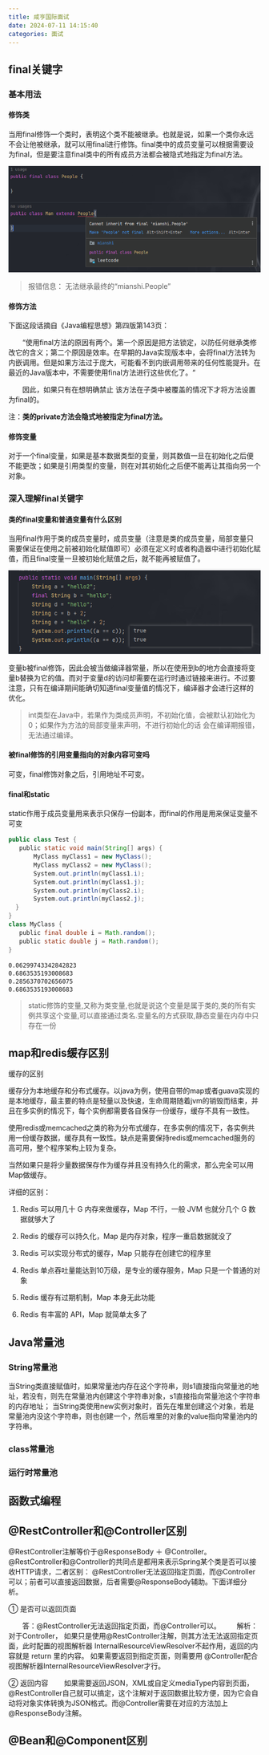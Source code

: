 ```yaml
---
title: 咸亨国际面试
date: 2024-07-11 14:15:40
categories: 面试
---
```

## final关键字

### 基本用法

#### 修饰类

当用final修饰一个类时，表明这个类不能被继承。也就是说，如果一个类你永远不会让他被继承，就可以用final进行修饰。final类中的成员变量可以根据需要设为final，但是要注意final类中的所有成员方法都会被隐式地指定为final方法。

![](../images/final类无法继承.png)

> 报错信息： 无法继承最终的“mianshi.People”

#### 修饰方法

下面这段话摘自《Java编程思想》第四版第143页：

　　“使用final方法的原因有两个。第一个原因是把方法锁定，以防任何继承类修改它的含义；第二个原因是效率。在早期的Java实现版本中，会将final方法转为内嵌调用。但是如果方法过于庞大，可能看不到内嵌调用带来的任何性能提升。在最近的Java版本中，不需要使用final方法进行这些优化了。“

　　因此，如果只有在想明确禁止 该方法在子类中被覆盖的情况下才将方法设置为final的。

注：**类的private方法会隐式地被指定为final方法。**

#### 修饰变量

对于一个final变量，如果是基本数据类型的变量，则其数值一旦在初始化之后便不能更改；如果是引用类型的变量，则在对其初始化之后便不能再让其指向另一个对象。

### 深入理解final关键字

#### 类的final变量和普通变量有什么区别

当用final作用于类的成员变量时，成员变量（注意是类的成员变量，局部变量只需要保证在使用之前被初始化赋值即可）必须在定义时或者构造器中进行初始化赋值，而且final变量一旦被初始化赋值之后，就不能再被赋值了。

![](../images/final变量无法修改.png)

变量b被final修饰，因此会被当做编译器常量，所以在使用到b的地方会直接将变量b替换为它的值。而对于变量d的访问却需要在运行时通过链接来进行。不过要注意，只有在编译期间能确切知道final变量值的情况下，编译器才会进行这样的优化。

> int类型在Java中，若果作为类成员声明，不初始化值，会被默认初始化为0；如果作为方法的局部变量来声明，不进行初始化的话 会在编译期报错，无法通过编译。

#### 被final修饰的引用变量指向的对象内容可变吗

可变，final修饰对象之后，引用地址不可变。

#### final和static

static作用于成员变量用来表示只保存一份副本，而final的作用是用来保证变量不可变

```java
public class Test {
   public static void main(String[] args) {
       MyClass myClass1 = new MyClass();
       MyClass myClass2 = new MyClass();
       System.out.println(myClass1.i);
       System.out.println(myClass1.j);
       System.out.println(myClass2.i);
       System.out.println(myClass2.j);
  }
}
class MyClass {
   public final double i = Math.random();
   public static double j = Math.random();
}
```

```
0.06299743342842823
0.6863535193008683
0.2856370702656075
0.6863535193008683
```

> static修饰的变量,又称为类变量,也就是说这个变量是属于类的,类的所有实例共享这个变量,可以直接通过类名.变量名的方式获取,静态变量在内存中只存在一份

## map和redis缓存区别

缓存的区别

缓存分为本地缓存和分布式缓存。以java为例，使用自带的map或者guava实现的是本地缓存，最主要的特点是轻量以及快速，生命周期随着jvm的销毁而结束，并且在多实例的情况下，每个实例都需要各自保存一份缓存，缓存不具有一致性。

使用redis或memcached之类的称为分布式缓存，在多实例的情况下，各实例共用一份缓存数据，缓存具有一致性。缺点是需要保持redis或memcached服务的高可用，整个程序架构上较为复杂。

当然如果只是将少量数据保存作为缓存并且没有持久化的需求，那么完全可以用Map做缓存。

详细的区别：

1. Redis 可以用几十 G 内存来做缓存，Map 不行，一般 JVM 也就分几个 G 数据就够大了

2. Redis 的缓存可以持久化，Map 是内存对象，程序一重启数据就没了

3. Redis 可以实现分布式的缓存，Map 只能存在创建它的程序里

4. Redis 单点吞吐量能达到10万级，是专业的缓存服务，Map 只是一个普通的对象

5. Redis 缓存有过期机制，Map 本身无此功能

6. Redis 有丰富的 API，Map 就简单太多了

## Java常量池

### String常量池

当String类直接赋值时，如果常量池内存在这个字符串，则s1直接指向常量池的地址，若没有，则先在常量池内创建这个字符串对象，s1直接指向常量池这个字符串的内存地址； 当String类使用new实例对象时，首先在堆里创建这个对象，若是常量池内没这个字符串，则也创建一个，然后堆里的对象的value指向常量池内的字符串。

### class常量池

### 运行时常量池

## 函数式编程

## @RestController和@Controller区别

@RestController注解等价于@ResponseBody ＋ @Controller。@RestController和@Controller的共同点是都用来表示Spring某个类是否可以接收HTTP请求，二者区别： @RestController无法返回指定页面，而@Controller可以；前者可以直接返回数据，后者需要@ResponseBody辅助。下面详细分析。

① 是否可以返回页面

　　答：@RestController无法返回指定页面，而@Controller可以。 　　解析：对于Controller， 如果只是使用@RestController注解，则其方法无法返回指定页面，此时配置的视图解析器 InternalResourceViewResolver不起作用，返回的内容就是 return 里的内容。 如果需要返回到指定页面，则需要用 @Controller配合视图解析器InternalResourceViewResolver才行。

 ② 返回内容 　　如果需要返回JSON，XML或自定义mediaType内容到页面，@RestController自己就可以搞定，这个注解对于返回数据比较方便，因为它会自动将对象实体转换为JSON格式。而@Controller需要在对应的方法加上@ResponseBody注解。

## @Bean和@Component区别

